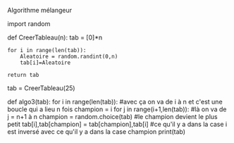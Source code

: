 Algorithme mélangeur

import random

def CreerTableau(n):
    tab = [0]*n

    for i in range(len(tab)):
        Aleatoire = random.randint(0,n)
        tab[i]=Aleatoire

    return tab
    
tab = CreerTableau(25)

def algo3(tab):
    for i in range(len(tab)): #avec ça on va de i à n et c'est une boucle qui a lieu n fois
        champion = i
        for j in range(i+1,len(tab)): #là on va de j = n+1 à n
            champion = random.choice(tab) #le champion devient le plus petit
        tab[i],tab[champion] = tab[champion],tab[i] #ce qu'il y a dans la case i est inversé avec ce qu'il y a dans la case champion
print(tab) 
